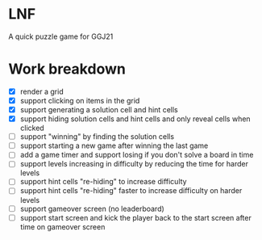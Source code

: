 # LNF

A quick puzzle game for GGJ21

# Work breakdown

* [X] render a grid
* [X] support clicking on items in the grid
* [X] support generating a solution cell and hint cells
* [X] support hiding solution cells and hint cells and only reveal cells when clicked
* [ ] support "winning" by finding the solution cells
* [ ] support starting a new game after winning the last game
* [ ] add a game timer and support losing if you don't solve a board in time
* [ ] support levels increasing in difficulty by reducing the time for harder levels
* [ ] support hint cells "re-hiding" to increase difficulty
* [ ] support hint cells "re-hiding" faster to increase difficulty on harder levels
* [ ] support gameover screen (no leaderboard)
* [ ] support start screen and kick the player back to the start screen after time on gameover screen
